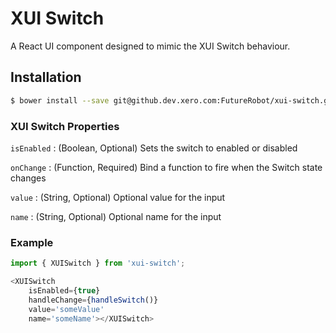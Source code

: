 XUI Switch
========

A React UI component designed to mimic the XUI Switch behaviour.

## Installation

```bash
$ bower install --save git@github.dev.xero.com:FutureRobot/xui-switch.git
```

### XUI Switch Properties
`isEnabled` : (Boolean, Optional) Sets the switch to enabled or disabled

`onChange` : (Function, Required) Bind a function to fire when the Switch state changes

`value` : (String, Optional) Optional value for the input

`name` : (String, Optional) Optional name for the input

### Example
```js
import { XUISwitch } from 'xui-switch';

<XUISwitch
	isEnabled={true}
	handleChange={handleSwitch()}
	value='someValue'
	name='someName'></XUISwitch>
```
